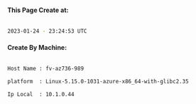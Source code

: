 
   
#### This Page Create at:

```bash

2023-01-24 - 23:24:53 UTC

```

#### Create By Machine:

```bash

Host Name : fv-az736-989

platform  : Linux-5.15.0-1031-azure-x86_64-with-glibc2.35

Ip Local  : 10.1.0.44

```

